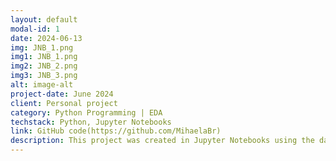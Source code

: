 ```yaml
---
layout: default
modal-id: 1
date: 2024-06-13
img: JNB_1.png
img1: JNB_1.png
img2: JNB_2.png
img3: JNB_3.png
alt: image-alt
project-date: June 2024
client: Personal project
category: Python Programming | EDA
techstack: Python, Jupyter Notebooks
link: GitHub code(https://github.com/MihaelaBr)
description: This project was created in Jupyter Notebooks using the data from my personal Spotify account. Data was provided by Spotify after an official request. The base for the Exploratory Data Analysis was a Women in Data Science Workshop on using Jupyter Notebooks for data analysis and visualisations. 
---
```

